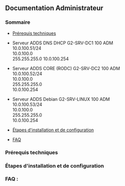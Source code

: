 ## Documentation Administrateur

### Sommaire
- [Prérequis techniques]()

- Serveur ADDS DNS DHCP	G2-SRV-DC1	100	ADM   
  10.0.100.51/24	  
  10.0.100.0  
  255.255.255.0
  10.0.100.254  
  
- Serveur ADDS CORE (RODC)	G2-SRV-DC2	100	ADM	  
  10.0.100.52/24  
  10.0.100.0  
  255.255.255.0  
  10.0.100.254  

- Serveur ADDS Debian	G2-SRV-LINUX	100	ADM	  
  10.0.100.53/24  
  10.0.100.0  
  255.255.255.0  
  10.0.100.254  
  
- [Étapes d'installation et de configuration]()
- [FAQ]()

### Prérequis techniques


### Étapes d'installation et de configuration


### FAQ :
